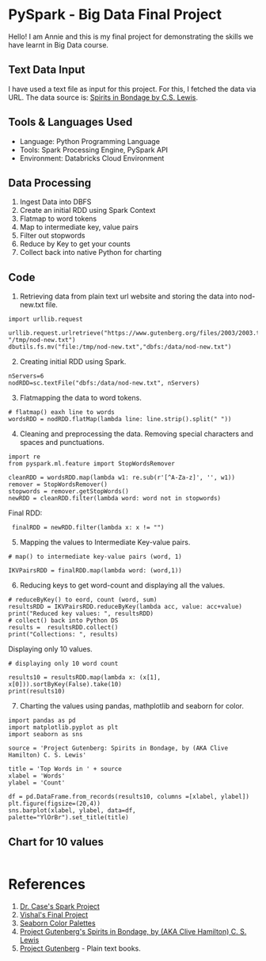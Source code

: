 # PySpark - Big Data Final Project

Hello! I am Annie and this is my final project for demonstrating the skills we have learnt in Big Data course. 

## Text Data Input

I have used a text file as input for this project. For this, I fetched the data via URL. The data source is: [Spirits in Bondage by C.S. Lewis](https://www.gutenberg.org/files/2003/2003.txt).

## Tools & Languages Used

* Language: Python Programming Language
* Tools: Spark Processing Engine, PySpark API
* Environment: Databricks Cloud Environment

## Data Processing

1. Ingest Data into DBFS
2. Create an initial RDD using Spark Context
3. Flatmap to word tokens
4. Map to intermediate key, value pairs
5. Filter out stopwords
6. Reduce by Key to get your counts
7. Collect back into native Python for charting

## Code

1. Retrieving data from plain text url website and storing the data into nod-new.txt file.
```
import urllib.request

urllib.request.urlretrieve("https://www.gutenberg.org/files/2003/2003.txt", "/tmp/nod-new.txt")
dbutils.fs.mv("file:/tmp/nod-new.txt","dbfs:/data/nod-new.txt")
```

2. Creating initial RDD using Spark. 
```
nServers=6
nodRDD=sc.textFile("dbfs:/data/nod-new.txt", nServers)
```
3. Flatmapping the data to word tokens.
```
# flatmap() eaxh line to words
wordsRDD = nodRDD.flatMap(lambda line: line.strip().split(" "))
```

4. Cleaning and preprocessing the data. Removing special characters and spaces and punctuations.
```
import re
from pyspark.ml.feature import StopWordsRemover

cleanRDD = wordsRDD.map(lambda w1: re.sub(r'[^A-Za-z]', '', w1))
remover = StopWordsRemover()
stopwords = remover.getStopWords()
newRDD = cleanRDD.filter(lambda word: word not in stopwords)
```
Final RDD:
```
 finalRDD = newRDD.filter(lambda x: x != "")
 ```
 
5. Mapping the values to Intermediate Key-value pairs.
```
# map() to intermediate key-value pairs (word, 1) 

IKVPairsRDD = finalRDD.map(lambda word: (word,1))
```
6. Reducing keys to get word-count and displaying all the values.
```
# reduceByKey() to eord, count (word, sum)
resultsRDD = IKVPairsRDD.reduceByKey(lambda acc, value: acc+value)
print("Reduced key values: ", resultsRDD)
# collect() back into Python DS
results =  resultsRDD.collect()
print("Collections: ", results)
```
Displaying only 10 values.
```
# displaying only 10 word count

results10 = resultsRDD.map(lambda x: (x[1], x[0])).sortByKey(False).take(10)
print(results10)
```
7. Charting the values using pandas, mathplotlib and seaborn for color.
```
import pandas as pd
import matplotlib.pyplot as plt
import seaborn as sns

source = 'Project Gutenberg: Spirits in Bondage, by (AKA Clive Hamilton) C. S. Lewis'

title = 'Top Words in ' + source
xlabel = 'Words'
ylabel = 'Count'

df = pd.DataFrame.from_records(results10, columns =[xlabel, ylabel]) 
plt.figure(figsize=(20,4))
sns.barplot(xlabel, ylabel, data=df, palette="YlOrBr").set_title(title)
```

## Chart for 10 values
![]()

# References

1. [Dr. Case's Spark Project](https://github.com/denisecase/starting-spark)
1. [Vishal's Final Project](https://github.com/Vishalreddy114/bigdata_finalproject)
2. [Seaborn Color Palettes](https://seaborn.pydata.org/tutorial/color_palettes.html)
3. [Project Gutenberg's Spirits in Bondage, by (AKA Clive Hamilton) C. S. Lewis](https://www.gutenberg.org/files/2003/2003.txt)
4. [Project Gutenberg](https://www.gutenberg.org/) - Plain text books.
